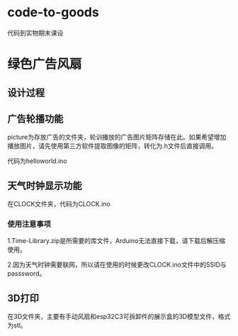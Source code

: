 # code-to-goods
代码到实物期末课设

# 绿色广告风扇

## 设计过程


## 广告轮播功能
picture为存放广告的文件夹，轮训播放的广告图片矩阵存储在此。如果希望增加播放图片，请先使用第三方软件提取图像的矩阵，转化为.h文件后直接调用。

代码为helloworld.ino

## 天气时钟显示功能
在CLOCK文件夹，代码为CLOCK.ino

### 使用注意事项
1.Time-Library.zip是所需要的库文件，Arduino无法直接下载，请下载后解压缩使用。

2.因为天气时钟需要联网，所以请在使用的时候更改CLOCK.ino文件中的SSID与passsword。

## 3D打印
在3D文件夹，主要有手动风扇和esp32C3可拆卸件的展示盒的3D模型文件，格式为stl。

